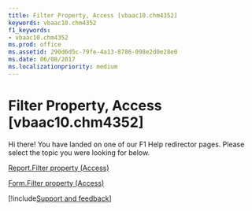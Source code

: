 ```yaml
---
title: Filter Property, Access [vbaac10.chm4352]
keywords: vbaac10.chm4352
f1_keywords:
- vbaac10.chm4352
ms.prod: office
ms.assetid: 290d6d5c-79fe-4a13-8786-098e2d0e28e0
ms.date: 06/08/2017
ms.localizationpriority: medium
---
```



# Filter Property, Access [vbaac10.chm4352]

Hi there! You have landed on one of our F1 Help redirector pages. Please select the topic you were looking for below.

[Report.Filter property (Access)](https://msdn.microsoft.com/library/ce57e05d-c3a8-012a-205e-7dfb2e4dd78d%28Office.15%29.aspx)

[Form.Filter property (Access)](https://msdn.microsoft.com/library/5eb49f82-8519-981c-a663-9862736ac95f%28Office.15%29.aspx)

[!include[Support and feedback](~/includes/feedback-boilerplate.md)]